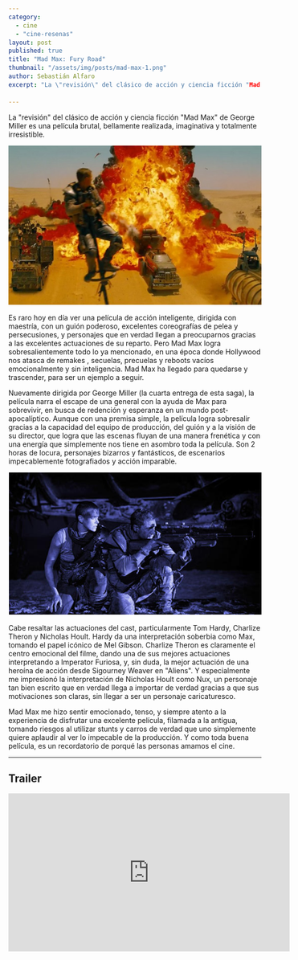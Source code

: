 ```yaml
---
category: 
  - cine
  - "cine-resenas"
layout: post
published: true
title: "Mad Max: Fury Road"
thumbnail: "/assets/img/posts/mad-max-1.png"
author: Sebastián Alfaro
excerpt: "La \"revisión\" del clásico de acción y ciencia ficción "Mad Max" de George Miller"

---
```


La "revisión" del clásico de acción y ciencia ficción "Mad Max" de George Miller es una película brutal, bellamente realizada, imaginativa y totalmente irresistible.

![Mad Max: Fury Road](/assets/img/posts/mad-max-1.png)

Es raro hoy en día ver una película de acción inteligente, dirigida con maestría, con un guión poderoso, excelentes coreografías de pelea y persecusiones, y personajes que en verdad llegan a preocuparnos gracias a las excelentes actuaciones de su reparto. Pero Mad Max logra sobresalientemente todo lo ya mencionado, en una época donde Hollywood nos atasca de remakes , secuelas, precuelas y reboots vacíos emocionalmente y sin inteligencia. Mad Max ha llegado para quedarse y trascender, para ser un ejemplo a seguir.

Nuevamente dirigida por George Miller (la cuarta entrega de esta saga), la película narra el escape de una general con la ayuda de Max para sobrevivir, en busca de redención y esperanza en un mundo post-apocalíptico. Aunque con una premisa simple, la película logra sobresalir gracias a la capacidad del equipo de producción, del guión y a la visión de su director, que logra que las escenas fluyan de una manera frenética y con una energía que simplemente nos tiene en asombro toda la película. Son 2 horas de locura, personajes bizarros y fantásticos, de escenarios impecablemente fotografiados y acción imparable.

![Mad Max: Fury Road](/assets/img/posts/mad-max-2.png)

Cabe resaltar las actuaciones del cast, particularmente Tom Hardy, Charlize Theron y Nicholas Hoult. Hardy da una interpretación soberbia como Max, tomando el papel icónico de Mel Gibson. Charlize Theron es claramente el centro emocional del filme, dando una de sus mejores actuaciones interpretando a Imperator Furiosa, y, sin duda, la mejor actuación de una heroína de acción desde Sigourney Weaver en "Aliens". Y especialmente me impresionó la interpretación de Nicholas Hoult como Nux, un personaje tan bien escrito que en verdad llega a importar de verdad gracias a que sus motivaciones son claras, sin llegar a ser un personaje caricaturesco.  

Mad Max me hizo sentir emocionado, tenso, y siempre atento a la experiencia de disfrutar una excelente película, filamada a la antigua, tomando riesgos al utilizar stunts y carros de verdad que uno simplemente quiere aplaudir al ver lo impecable de la producción. Y como toda buena película, es un recordatorio de porqué las personas amamos el cine.

<hr>

## Trailer

<iframe width="560" height="315" src="https://www.youtube.com/embed/YWNWi-ZWL3c" frameborder="0" allowfullscreen></iframe>